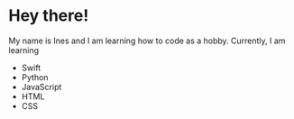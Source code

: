 # Hey there!

My name is Ines and I am learning how to code as a hobby. Currently, I am learning

- Swift
- Python
- JavaScript
- HTML
- CSS
